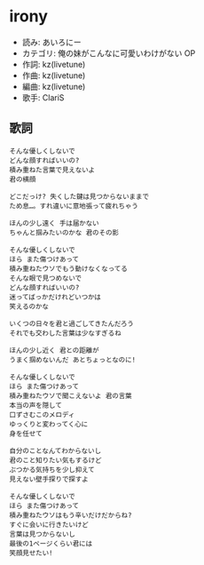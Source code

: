 irony
======

- 読み: あいろにー
- カテゴリ: 俺の妹がこんなに可愛いわけがない OP
- 作詞: kz(livetune)
- 作曲: kz(livetune)
- 編曲: kz(livetune)
- 歌手: ClariS


歌詞
-----

    そんな優しくしないで
    どんな顔すればいいの?
    積み重ねた言葉で見えないよ
    君の横顔

    どこだっけ? 失くした鍵は見つからないままで
    ため息…。すれ違いに意地張って疲れちゃう

    ほんの少し遠く 手は届かない
    ちゃんと掴みたいのかな 君のその影

    そんな優しくしないで
    ほら また傷つけあって
    積み重ねたウソでもう動けなくなってる
    そんな眼で見つめないで
    どんな顔すればいいの?
    迷ってばっかだけれどいつかは
    笑えるのかな

    いくつの日々を君と過ごしてきたんだろう
    それでも交わした言葉は少なすぎるね

    ほんの少し近く 君との距離が
    うまく掴めないんだ あとちょっとなのに!

    そんな優しくしないで
    ほら また傷つけあって
    積み重ねたウソで聞こえないよ 君の言葉
    本当の声を隠して
    口ずさむこのメロディ
    ゆっくりと変わってく心に
    身を任せて

    自分のことなんてわからないし
    君のこと知りたい気もするけど
    ぶつかる気持ちを少し抑えて
    見えない壁手探りで探すよ

    そんな優しくしないで
    ほら また傷つけあって
    積み重ねたウソはもう辛いだけだからね?
    すぐに会いに行きたいけど
    言葉は見つからないし
    最後の1ページくらい君には
    笑顔見せたい!

